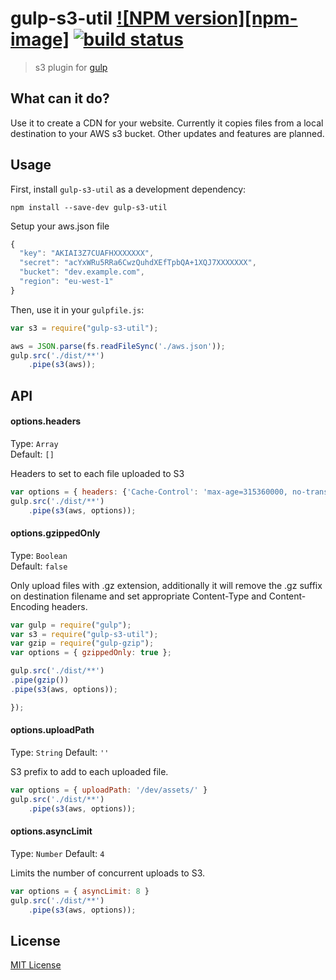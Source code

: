 # gulp-s3-util [![NPM version][npm-image]][npm-url] [![build status](http://img.shields.io/travis/badges/shields.svg)](https://travis-ci.org/michaelerobertsjr/gulp-s3-util)

> s3 plugin for [gulp](https://github.com/wearefractal/gulp)

## What can it do?
Use it to create a CDN for your website. Currently it copies files from a local destination to your AWS s3 bucket. Other updates and features are planned.

## Usage

First, install `gulp-s3-util` as a development dependency:

```shell
npm install --save-dev gulp-s3-util
```

Setup your aws.json file
```javascript
{
  "key": "AKIAI3Z7CUAFHXXXXXXX",
  "secret": "acYxWRu5RRa6CwzQuhdXEfTpbQA+1XQJ7XXXXXXX",
  "bucket": "dev.example.com",
  "region": "eu-west-1"
}
```

Then, use it in your `gulpfile.js`:
```javascript
var s3 = require("gulp-s3-util");

aws = JSON.parse(fs.readFileSync('./aws.json'));
gulp.src('./dist/**')
    .pipe(s3(aws));
```

## API


#### options.headers

Type: `Array`          
Default: `[]`

Headers to set to each file uploaded to S3

```javascript
var options = { headers: {'Cache-Control': 'max-age=315360000, no-transform, public'} }
gulp.src('./dist/**')
    .pipe(s3(aws, options));
```

#### options.gzippedOnly

Type: `Boolean`          
Default: `false`

Only upload files with .gz extension, additionally it will remove the .gz suffix on destination filename and set appropriate Content-Type and Content-Encoding headers.

```javascript
var gulp = require("gulp");
var s3 = require("gulp-s3-util");
var gzip = require("gulp-gzip");
var options = { gzippedOnly: true };

gulp.src('./dist/**')
.pipe(gzip())
.pipe(s3(aws, options));

});
```

#### options.uploadPath

Type: `String`
Default: `''`

S3 prefix to add to each uploaded file.

```javascript
var options = { uploadPath: '/dev/assets/' }
gulp.src('./dist/**')
    .pipe(s3(aws, options));
```

#### options.asyncLimit

Type: `Number`
Default: `4`

Limits the number of concurrent uploads to S3.

```javascript
var options = { asyncLimit: 8 }
gulp.src('./dist/**')
    .pipe(s3(aws, options));
```

## License

[MIT License](http://en.wikipedia.org/wiki/MIT_License)

[npm-url]: https://npmjs.org/package/gulp-s3-util

